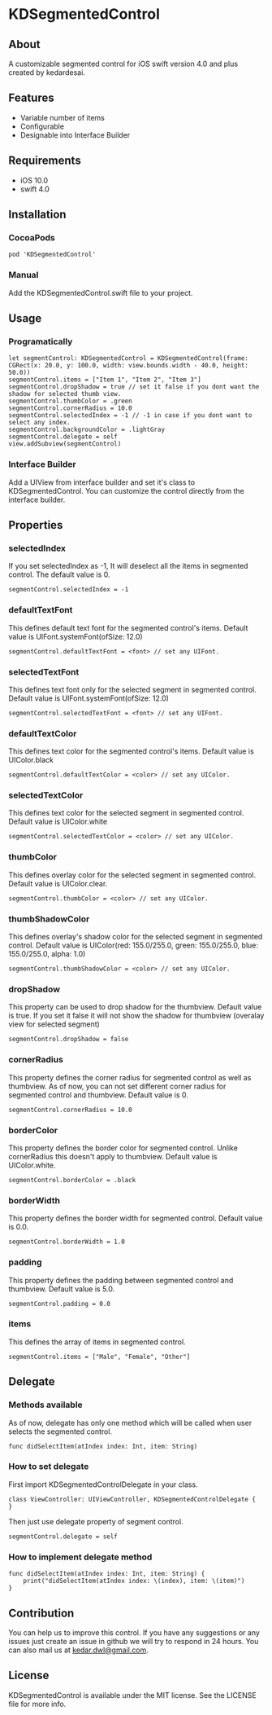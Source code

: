 # KDSegmentedControl


## About

A customizable segmented control for iOS swift version 4.0 and plus created by kedardesai.


## Features

* Variable number of items
* Configurable
* Designable into Interface Builder


## Requirements

* iOS 10.0
* swift 4.0

## Installation

### CocoaPods
```
pod 'KDSegmentedControl'
```

### Manual
Add the KDSegmentedControl.swift file to your project.


## Usage

### Programatically
```
let segmentControl: KDSegmentedControl = KDSegmentedControl(frame: CGRect(x: 20.0, y: 100.0, width: view.bounds.width - 40.0, height: 50.0))
segmentControl.items = ["Item 1", "Item 2", "Item 3"]
segmentControl.dropShadow = true // set it false if you dont want the shadow for selected thumb view.
segmentControl.thumbColor = .green
segmentControl.cornerRadius = 10.0
segmentControl.selectedIndex = -1 // -1 in case if you dont want to select any index.
segmentControl.backgroundColor = .lightGray
segmentControl.delegate = self
view.addSubview(segmentControl)
```

### Interface Builder
Add a UIView from interface builder and set it's class to KDSegmentedControl. You can customize the control directly from the interface builder.


## Properties

### selectedIndex
If you set selectedIndex as -1, It will deselect all the items in segmented control. The default value is 0.
```
segmentControl.selectedIndex = -1
```

### defaultTextFont
This defines default text font for the segmented control's items. Default value is UIFont.systemFont(ofSize: 12.0)
```
segmentControl.defaultTextFont = <font> // set any UIFont. 
```

### selectedTextFont
This defines text font only for the selected segment in segmented control. Default value is UIFont.systemFont(ofSize: 12.0)
```
segmentControl.selectedTextFont = <font> // set any UIFont. 
```

### defaultTextColor
This defines text color for the segmented control's items. Default value is UIColor.black
```
segmentControl.defaultTextColor = <color> // set any UIColor. 
```

### selectedTextColor
This defines text color for the selected segment in segmented control. Default value is UIColor.white
```
segmentControl.selectedTextColor = <color> // set any UIColor. 
```

### thumbColor
This defines overlay color for the selected segment in segmented control. Default value is UIColor.clear.
```
segmentControl.thumbColor = <color> // set any UIColor. 
```

### thumbShadowColor
This defines overlay's shadow color for the selected segment in segmented control. Default value is UIColor(red: 155.0/255.0, green: 155.0/255.0, blue: 155.0/255.0, alpha: 1.0)
```
segmentControl.thumbShadowColor = <color> // set any UIColor. 
```

### dropShadow
This property can be used to drop shadow for the thumbview. Default value is true. If you set it false it will not show the shadow for thumbview (overalay view for selected segment)
```
segmentControl.dropShadow = false 
```

### cornerRadius
This property defines the corner radius for segmented control as well as thumbview. As of now, you can not set different corner radius for segmented control and thumbview. Default value is 0.
```
segmentControl.cornerRadius = 10.0 
```

### borderColor
This property defines the border color for segmented control. Unlike cornerRadius this doesn't apply to thumbview. Default value is UIColor.white.
```
segmentControl.borderColor = .black 
```

### borderWidth
This property defines the border width for segmented control. Default value is 0.0.
```
segmentControl.borderWidth = 1.0 
```

### padding
This property defines the padding between segmented control and thumbview. Default value is 5.0.
```
segmentControl.padding = 0.0 
```

### items
This defines the array of items in segmented control.
```
segmentControl.items = ["Male", "Female", "Other"] 
```

## Delegate

### Methods available
As of now, delegate has only one method which will be called when user selects the segmented control.
```
func didSelectItem(atIndex index: Int, item: String) 
```

### How to set delegate
First import KDSegmentedControlDelegate in your class.

```
class ViewController: UIViewController, KDSegmentedControlDelegate {
}
```

Then just use delegate property of segment control. 
```
segmentControl.delegate = self
```

### How to implement delegate method
```
func didSelectItem(atIndex index: Int, item: String) {
    print("didSelectItem(atIndex index: \(index), item: \(item)")
}
```


## Contribution

You can help us to improve this control. If you have any suggestions or any issues just create an issue in github we will try to respond in 24 hours. You can also mail us at kedar.dwl@gmail.com. 


## License

KDSegmentedControl is available under the MIT license. See the LICENSE file for more info.

